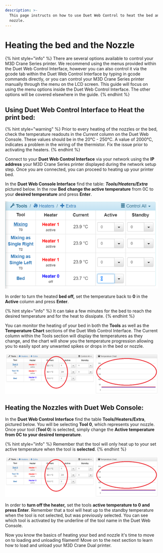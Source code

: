 ```yaml
---
description: >-
  This page instructs on how to use Duet Web Control to heat the bed ant the
  nozzle.
---
```


# Heating the bed and the Nozzle

{% hint style="info" %}
There are several options available to control your M3D Crane Series printer. We recommend using the menus provided within the Duet Web Control Interface, however you can also control it via the gcode tab within the Duet Web Control Interface by typing in gcode commands directly, or you can control your M3D Crane Series printer manually through the menu on the LCD screen. This guide will focus on using the menu options inside the Duet Web Control Interface. The other options will be covered elsewhere in the guide.
{% endhint %}

## Using Duet Web Control Interface to Heat the print bed: <a id="using-duet-web-control-interface-to-heat-the-print-bed"></a>

{% hint style="warning" %}
Prior to every heating of the nozzles or the bed, check the temperature readouts in the _Current_ column on the Duet Web Console. These values should be in the 20°C - 250°C. A value of 2000°C, indicates a problem in the wiring of the thermistor. Fix the issue prior to activating the heaters.
{% endhint %}

Connect to your **Duet Web Control Interface** via your network using the **IP address** your M3D Crane Series printer displayed during the network setup step. Once you are connected, you can proceed to heating up your printer bed.

In the **Duet Web Console Interface** find the table: _**Tools/Heaters/Extra**_ pictured below. In the row **Bed** **change the active temperature** from 0C to your **desired temperature** and press **Enter**.

![](../.gitbook/assets/image.png)

In order to turn the heated **bed off,** set the temperature back to **0** in the **Active** column and press **Enter**.

{% hint style="info" %}
It can take a few minutes for the bed to reach the desired temperature and for the heat to dissipate.
{% endhint %}

You can monitor the heating of your bed in both the **Tools** as well as the **Temperature Chart** sections of the Duet Web Control Interface. The Current column within the Tools section will display the temperatures as they change, and the chart will show you the temperature progression allowing you to easily spot any unwanted spikes or drops in the bed or nozzle.

![](../.gitbook/assets/duet9.png)

## **Heating the Nozzles with Duet Web Console:** <a id="heating-the-nozzles-with-duet-web-console"></a>

In the **Duet Web Control Interface** find the table **Tools/Heaters/Extra**, pictured below. You will be selecting **Tool 0**, which represents your nozzle. Once your tool \(**Tool 0**\) is selected, simply change the **Active temperature from 0C to your desired temperature**.

{% hint style="info" %}
Remember that the tool will only heat up to your set active temperature when the tool is **selected**.
{% endhint %}

![](../.gitbook/assets/duet9.png)

In order to **turn off the heater,** set the tools **active temperature to 0 and press Enter**. Remember that a tool will heat up to the standby temperature when the tool is not selected, but was previously selected. You can see which tool is activated by the underline of the tool name in the Duet Web Console.

Now you know the basics of heating your bed and nozzle it's time to move on to loading and unloading filament! Move on to the next section to learn how to load and unload your M3D Crane Dual printer. 

